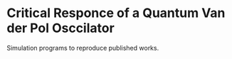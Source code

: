 # Critical Responce of a Quantum Van der Pol Osccilator
Simulation programs to reproduce published works.
